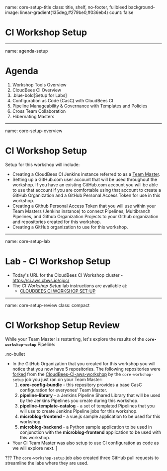 name: core-setup-title
class: title, shelf, no-footer, fullbleed
background-image: linear-gradient(135deg,#279be0,#036eb4)
count: false

# CI Workshop Setup

---
name: agenda-setup
# Agenda

1. Workshop Tools Overview
2. CloudBees CI Overview
3. .blue-bold[Setup for Labs]
4. Configuration as Code (CasC) with CloudBees CI
5. Pipeline Manageability & Governance with Templates and Policies
6. Cross Team Collaboration
7. Hibernating Masters

---
name: core-setup-overview
# CI Workshop Setup

Setup for this workshop will include:

* Creating a CloudBees CI Jenkins instance referred to as a [Team Master](https://docs.cloudbees.com/docs/cloudbees-core/latest/cloud-admin-guide/cje-ux).
* Setting up a GitHub.com user account that will be used throughout the workshop. If you have an existing GitHub.com account you will be able to use that account if you are comfortable using that account to create a GitHub Organization and a GitHub Personal Access Token for use in this workshop.
* Creating a Github Personal Access Token that you will use within your Team Masters (Jenkins instance) to connect Pipelines, Multibranch Pipelines, and Github Organization Projects to your Github organization and repositories created for this workshop.
* Creating a GitHub organization to use for this workshop.

---
name: core-setup-lab
# Lab - CI Workshop Setup

* Today's URL for the CloudBees CI Workshop cluster - https://ci.aws.cbws.io/cjoc/
* The *CI Workshop Setup* lab instructions are available at: 
  * [CLOUDBEES CI WORKSHOP SET-UP](https://cloudbees.awsworkshop.io/01_jenkinsci/01_labs/1_core_workshop_setup.html)

---
name: core-setup-review
class: compact

# CI Workshop Setup Review

While your Team Master is restarting, let's explore the results of the **`core-workshop-setup`** Pipeline:

.no-bullet
* In the GitHub Organization that you created for this workshop you will notice that you now have 5 repositories. The following repositories were [forked](https://guides.github.com/activities/forking/) from the [CloudBees-CI-aws-workshop](https://github.com/CloudBees-CI-aws-workshop) by the `core-workshop-setup` job you just ran on your Team Master:
   1. **core-config-bundle** - this repository provides a base CasC configuration for everyones' Team Master.
   2. **pipeline-library** - a Jenkins Pipeline Shared Library that will be used by the Jenkins Pipelines you create during this workshop.
   3. **pipeline-template-catalog** - a set of templated Pipelines that you will use to create Jenkins Pipeline jobs for this workshop.
   4. **microblog-frontend** - a vue.js sample application to be used for this workshop.
   5. **microblog-backend** - a Python sample application to be used in conjunction with the **microblog-frontend** application to be used with this workshop.
* Your CI Team Master was also setup to use CI configuration as code as we will explore next.
]

???
The `core-workshop-setup` job also created three GitHub pull requests to streamline the labs where they are used.
